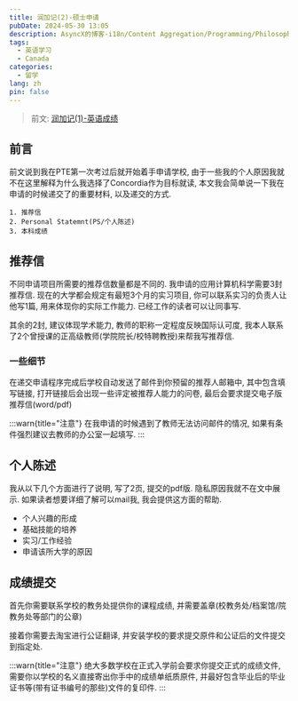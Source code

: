 ```yaml
---
title: 润加记(2)-硕士申请
pubDate: 2024-05-30 13:05
description: AsyncX的博客-i18n/Content Aggregation/Programming/Philosophy/Hobbies/i18n多语言/内容聚合/编程/哲学/爱好
tags:
  - 英语学习
  - Canada
categories:
  - 留学
lang: zh
pin: false
---
```

> 前文: [润加记(1)-英语成绩](https://blog.asyncx.top/zh/blog/2024-05-23/)

## 前言
前文说到我在PTE第一次考过后就开始着手申请学校, 由于一些我的个人原因我就不在这里解释为什么我选择了Concordia作为目标就读, 本文我会简单说一下我在申请的时候递交了的重要材料, 以及递交的方式.
```
1. 推荐信
2. Personal Statemnt(PS/个人陈述)
3. 本科成绩
```
## 推荐信
不同申请项目所需要的推荐信数量都是不同的. 我申请的应用计算机科学需要3封推荐信. 现在的大学都会规定有最短3个月的实习项目, 你可以联系实习的负责人让他写1篇, 用来体现你的实际工作能力. 已经工作的读者可以让同事写.

其余的2封, 建议体现学术能力, 教师的职称一定程度反映国际认可度, 我本人联系了2个曾授课的正高级教师(学院院长/校特聘教授)来帮我写推荐信.

### 一些细节
在递交申请程序完成后学校自动发送了邮件到你预留的推荐人邮箱中, 其中包含填写链接, 打开链接后会出现一些评定被推荐人能力的问卷, 最后会要求提交电子版推荐信(word/pdf)

:::warn{title="注意"}
在我申请的时候遇到了教师无法访问邮件的情况, 如果有条件强烈建议去教师的办公室一起填写.
:::

## 个人陈述
我从以下几个方面进行了说明, 写了2页, 提交的pdf版. 隐私原因我就不在文中展示. 如果读者想要详细了解可以mail我, 我会提供这方面的帮助.
- 个人兴趣的形成
- 基础技能的培养
- 实习/工作经验
- 申请该所大学的原因
## 成绩提交
首先你需要联系学校的教务处提供你的课程成绩, 并需要盖章(校教务处/档案馆/院教务处等部门的公章)

接着你需要去淘宝进行公证翻译, 并安装学校的要求提交原件和公证后的文件提交到指定处.

:::warn{title="注意"}
绝大多数学校在正式入学前会要求你提交正式的成绩文件, 需要你以学校的名义直接寄出你手中的成绩单纸质原件, 并最好包含毕业后的毕业证书等(带有证书编号的那些)文件的复印件.
:::
